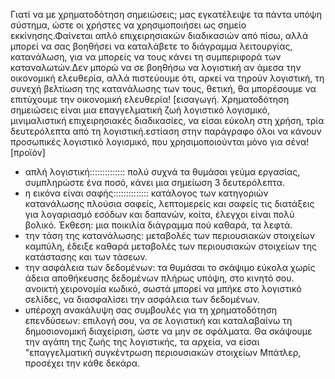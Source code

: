 Γιατί να με χρηματοδότηση σημειώσεις;
μας εγκατέλειψε τα πάντα υπόψη σύστημα, ώστε οι χρήστες να χρησιμοποιήσει ως σημείο εκκίνησης.Φαίνεται απλό επιχειρησιακών διαδικασιών από πίσω, αλλά μπορεί να σας βοηθήσει να καταλάβετε το διάγραμμα λειτουργίας, κατανάλωση, για να μπορείς να τους κάνει τη συμπεριφορά των καταναλωτών.Δεν μπορώ να σε βοηθήσω να λογιστική αν άμεσα την οικονομική ελευθερία, αλλά πιστεύουμε ότι, αρκεί να τηρούν λογιστική, τη συνεχή βελτίωση της κατανάλωσης των τους, θετική, θα μπορέσουμε να επιτύχουμε την οικονομική ελευθερία!
[εισαγωγή.
Χρηματοδότηση σημειώσεις είναι μια επαγγελματική ζωή λογιστικό λογισμικό, μινιμαλιστική επιχειρησιακές διαδικασίες, να είσαι εύκολη στη χρήση, τρία δευτερόλεπτα από τη λογιστική.εστίαση στην παράγραφο όλοι να κάνουν προσωπικές λογιστικό λογισμικό, που χρησιμοποιούνται μόνο για σένα!
[προϊόν]
- απλή λογιστική:::::::::::::: πολύ συχνά τα θυμάσαι γεύμα εργασίας, συμπληρώστε ένα ποσό, κάνει μια σημείωση 3 δευτερόλεπτα.
- η εικόνα είναι σαφής:::::::::::::: κατάλογος των κατηγοριών κατανάλωσης πλούσια σαφείς, λεπτομερείς και σαφείς τις διατάξεις για λογαριασμό εσόδων και δαπανών, κοίτα, έλεγχοι είναι πολύ βολικό.
Έκθεση: μια ποικιλία διάγραμμα πού καθαρά, τα λεφτά.
- την τάση της κατανάλωσης: μεταβολές των περιουσιακών στοιχείων καμπύλη, έδειξε καθαρά μεταβολές των περιουσιακών στοιχείων της κατάστασης και των τάσεων.
- την ασφάλεια των δεδομένων: τα θυμάσαι το σκάψιμο εύκολα χωρίς άδεια αποθήκευσης δεδομένων πλήρως υπόψη, στο κινητό σου.
ανοικτή χειρονομία κωδικό, σωστά μπορεί να μπήκε στο λογιστικό σελίδες, να διασφαλίσει την ασφάλεια των δεδομένων.
- υπέροχη ανακάλυψη σας συμβουλές για τη χρηματοδότηση επενδύσεων: επιλογή σου, να σε λογιστική και καταλαβαίνω τη δημοσιονομική διαχείριση, ώστε να μην σε σφάλματα.
Θα σκάψουμε την αγάπη της ζωής της λογιστικής, τα αρχεία, να είσαι "επαγγελματική συγκέντρωση περιουσιακών στοιχείων Μπάτλερ, προσέχει την κάθε δεκάρα.
